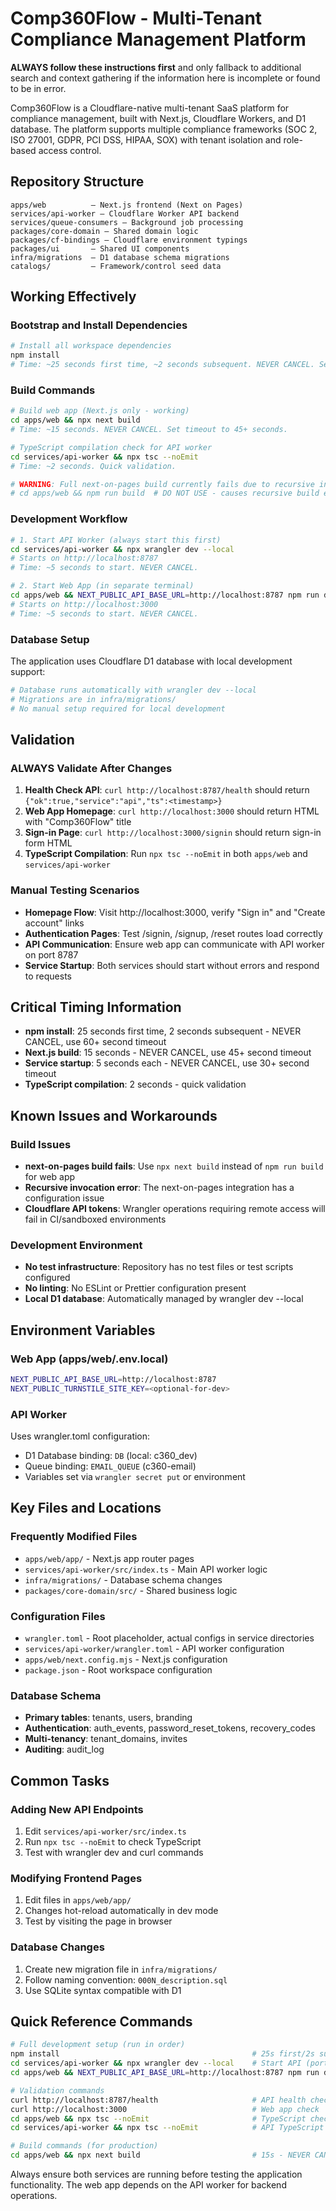 # Comp360Flow - Multi-Tenant Compliance Management Platform

**ALWAYS follow these instructions first** and only fallback to additional search and context gathering if the information here is incomplete or found to be in error.

Comp360Flow is a Cloudflare-native multi-tenant SaaS platform for compliance management, built with Next.js, Cloudflare Workers, and D1 database. The platform supports multiple compliance frameworks (SOC 2, ISO 27001, GDPR, PCI DSS, HIPAA, SOX) with tenant isolation and role-based access control.

## Repository Structure

```
apps/web          — Next.js frontend (Next on Pages)
services/api-worker — Cloudflare Worker API backend  
services/queue-consumers — Background job processing
packages/core-domain — Shared domain logic
packages/cf-bindings — Cloudflare environment typings
packages/ui       — Shared UI components
infra/migrations  — D1 database schema migrations
catalogs/         — Framework/control seed data
```

## Working Effectively

### Bootstrap and Install Dependencies
```bash
# Install all workspace dependencies
npm install
# Time: ~25 seconds first time, ~2 seconds subsequent. NEVER CANCEL. Set timeout to 60+ seconds.
```

### Build Commands
```bash
# Build web app (Next.js only - working)
cd apps/web && npx next build
# Time: ~15 seconds. NEVER CANCEL. Set timeout to 45+ seconds.

# TypeScript compilation check for API worker
cd services/api-worker && npx tsc --noEmit  
# Time: ~2 seconds. Quick validation.

# WARNING: Full next-on-pages build currently fails due to recursive invocation
# cd apps/web && npm run build  # DO NOT USE - causes recursive build error
```

### Development Workflow
```bash
# 1. Start API Worker (always start this first)
cd services/api-worker && npx wrangler dev --local
# Starts on http://localhost:8787
# Time: ~5 seconds to start. NEVER CANCEL.

# 2. Start Web App (in separate terminal)
cd apps/web && NEXT_PUBLIC_API_BASE_URL=http://localhost:8787 npm run dev
# Starts on http://localhost:3000  
# Time: ~5 seconds to start. NEVER CANCEL.
```

### Database Setup
The application uses Cloudflare D1 database with local development support:
```bash
# Database runs automatically with wrangler dev --local
# Migrations are in infra/migrations/
# No manual setup required for local development
```

## Validation

### ALWAYS Validate After Changes
1. **Health Check API**: `curl http://localhost:8787/health` should return `{"ok":true,"service":"api","ts":<timestamp>}`
2. **Web App Homepage**: `curl http://localhost:3000` should return HTML with "Comp360Flow" title
3. **Sign-in Page**: `curl http://localhost:3000/signin` should return sign-in form HTML
4. **TypeScript Compilation**: Run `npx tsc --noEmit` in both `apps/web` and `services/api-worker`

### Manual Testing Scenarios
- **Homepage Flow**: Visit http://localhost:3000, verify "Sign in" and "Create account" links
- **Authentication Pages**: Test /signin, /signup, /reset routes load correctly
- **API Communication**: Ensure web app can communicate with API worker on port 8787
- **Service Startup**: Both services should start without errors and respond to requests

## Critical Timing Information

- **npm install**: 25 seconds first time, 2 seconds subsequent - NEVER CANCEL, use 60+ second timeout
- **Next.js build**: 15 seconds - NEVER CANCEL, use 45+ second timeout  
- **Service startup**: 5 seconds each - NEVER CANCEL, use 30+ second timeout
- **TypeScript compilation**: 2 seconds - quick validation

## Known Issues and Workarounds

### Build Issues
- **next-on-pages build fails**: Use `npx next build` instead of `npm run build` for web app
- **Recursive invocation error**: The next-on-pages integration has a configuration issue
- **Cloudflare API tokens**: Wrangler operations requiring remote access will fail in CI/sandboxed environments

### Development Environment
- **No test infrastructure**: Repository has no test files or test scripts configured
- **No linting**: No ESLint or Prettier configuration present
- **Local D1 database**: Automatically managed by wrangler dev --local

## Environment Variables

### Web App (apps/web/.env.local)
```bash
NEXT_PUBLIC_API_BASE_URL=http://localhost:8787
NEXT_PUBLIC_TURNSTILE_SITE_KEY=<optional-for-dev>
```

### API Worker
Uses wrangler.toml configuration:
- D1 Database binding: `DB` (local: c360_dev)
- Queue binding: `EMAIL_QUEUE` (c360-email)
- Variables set via `wrangler secret put` or environment

## Key Files and Locations

### Frequently Modified Files
- `apps/web/app/` - Next.js app router pages
- `services/api-worker/src/index.ts` - Main API worker logic
- `infra/migrations/` - Database schema changes
- `packages/core-domain/src/` - Shared business logic

### Configuration Files
- `wrangler.toml` - Root placeholder, actual configs in service directories
- `services/api-worker/wrangler.toml` - API worker configuration
- `apps/web/next.config.mjs` - Next.js configuration
- `package.json` - Root workspace configuration

### Database Schema
- **Primary tables**: tenants, users, branding
- **Authentication**: auth_events, password_reset_tokens, recovery_codes  
- **Multi-tenancy**: tenant_domains, invites
- **Auditing**: audit_log

## Common Tasks

### Adding New API Endpoints
1. Edit `services/api-worker/src/index.ts`
2. Run `npx tsc --noEmit` to check TypeScript
3. Test with wrangler dev and curl commands

### Modifying Frontend Pages
1. Edit files in `apps/web/app/`
2. Changes hot-reload automatically in dev mode
3. Test by visiting the page in browser

### Database Changes
1. Create new migration file in `infra/migrations/`
2. Follow naming convention: `000N_description.sql`
3. Use SQLite syntax compatible with D1

## Quick Reference Commands

```bash
# Full development setup (run in order)
npm install                                           # 25s first/2s subsequent - NEVER CANCEL
cd services/api-worker && npx wrangler dev --local    # Start API (port 8787)
cd apps/web && NEXT_PUBLIC_API_BASE_URL=http://localhost:8787 npm run dev  # Start web (port 3000)

# Validation commands
curl http://localhost:8787/health                     # API health check
curl http://localhost:3000                            # Web app check
cd apps/web && npx tsc --noEmit                       # TypeScript check
cd services/api-worker && npx tsc --noEmit            # API TypeScript check

# Build commands (for production)
cd apps/web && npx next build                         # 15s - NEVER CANCEL
```

Always ensure both services are running before testing the application functionality. The web app depends on the API worker for backend operations.